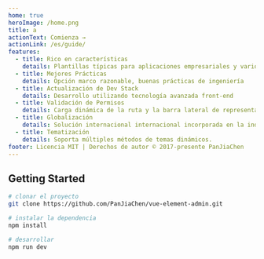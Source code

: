 ```yaml
---
home: true
heroImage: /home.png
title: a
actionText: Comienza →
actionLink: /es/guide/
features:
  - title: Rico en características
    details: Plantillas típicas para aplicaciones empresariales y varios componentes
  - title: Mejores Prácticas
    details: Opción marco razonable, buenas prácticas de ingeniería
  - title: Actualización de Dev Stack
    details: Desarrollo utilizando tecnología avanzada front-end
  - title: Validación de Permisos
    details: Carga dinámica de la ruta y la barra lateral de representación basada en permisos
  - title: Globalización
    details: Solución internacional internacional incorporada en la industria
  - title: Tematización
    details: Soporta múltiples métodos de temas dinámicos.
footer: Licencia MIT | Derechos de autor © 2017-presente PanJiaChen
---
```


## Getting Started

```bash
# clonar el proyecto
git clone https://github.com/PanJiaChen/vue-element-admin.git

# instalar la dependencia
npm install

# desarrollar
npm run dev
```
